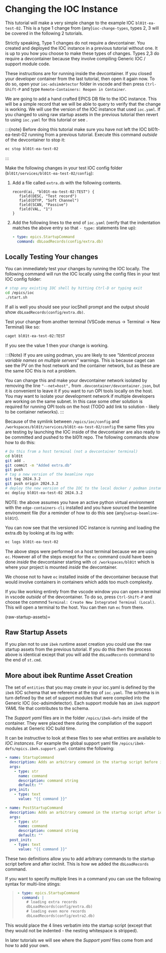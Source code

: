 # Changing the IOC Instance

This tutorial will make a very simple change to the example IOC `bl01t-ea-test-02`.
This is a type 1 change from {any}`ioc-change-types`, types 2, 3 will be covered in the
following 2 tutorials.

Strictly speaking, Type 1 changes do not require a devcontainer. You created
and deployed the IOC instance in a previous tutorial without one. It is up to
you how you choose to make these types of changes. Types 2,3 do require a
devcontainer because they involve compiling Generic IOC / support module code.

These instructions are for running inside the devcontainer. If you closed your developer container from the last tutorial, then open it again now. To do so, open your `ioc-adsimdetector` folder in vscode and then press `Ctrl-Shift-P` and type `Remote-Containers: Reopen in Container`.

We are going to add a hand crafted EPICS DB file to the IOC instance. This will be a simple record that we will be able to query to verify that the change is working. We will use the version of the IOC instance that used `ioc.yaml`. If you changed to using raw startup assets in the previous tutorial then revert to using `ioc.yaml` for this tutorial or see [](raw-startup-assets).

:::{note}
Before doing this tutorial make sure you have not left the IOC bl01t-ea-test-02 running from a previous tutorial. Execute this command *outside* of the devcontainer to stop it:

```bash
ec stop bl01t-ea-test-02
```
:::

Make the following changes in your test IOC config folder
(`bl01t/services/bl01t-ea-test-02/config`):

1. Add a file called `extra.db` with the following contents.

   ```text
   record(ai, "bl01t-ea-test-02:TEST") {
      field(DESC, "Test record")
      field(DTYP, "Soft Channel")
      field(SCAN, "Passive")
      field(VAL, "1")
   }
   ```

2. Add the following lines to the end of `ioc.yaml` (verify that the indentation
   matches the above entry so that `- type:` statements line up):

   ```yaml
   - type: epics.StartupCommand
     command: dbLoadRecords(config/extra.db)
   ```

## Locally Testing Your changes

You can immediately test your changes by running the IOC locally. The following
command will run the IOC locally using the config files in your test IOC config
folder:

```bash
# stop any existing IOC shell by hitting Ctrl-D or typing exit
cd /epics/ioc
./start.sh
```

If all is well you should see your iocShell prompt and the output should
show `dbLoadRecords(config/extra.db)`.

Test your change
from another terminal (VSCode menus -> Terminal -> New Terminal) like so:

```bash
caget bl01t-ea-test-02:TEST
```

If you see the value 1 then your change is working.

:::{Note}
If you are using podman, you are likely to see *"Identical process variable names on multiple servers"* warnings. This is because caget can see the PV on the host network and the container network, but as these are the same IOC this is not a problem.

You can change this and make your devcontainer network isolated by removing the line `"--net=host",` from `.devcontainer/devcontainer.json`, but it is convenient to leave it if you want to run OPI tools locally on the
host. You may want to isolate your development network if multiple developers are working on the same subnet. In this case some other solution is required for running OPI tools on the host (TODO add link to solution - likely to be container networks).
:::

Because of the symlink between `/epics/ioc/config` and `/workspaces/bl01t/services/bl01t-ea-test-02/config` the same files you are testing by launching the IOC inside of the devcontainer are also ready to be committed and pushed to the bl01t repo. The following commands show how to do this:

```bash
# Do this from a host terminal (not a devcontainer terminal)
cd bl01t
git add .
git commit -m "Added extra.db"
git push
# tag a new version of the beamline repo
git tag 2024.3.2
git push origin 2024.3.2
# deploy the new version of the IOC to the local docker / podman instance
ec deploy bl01t-ea-test-02 2024.3.2
```

NOTE: the above assumes you have an active python virtual environment with the `edge-containers-cli` installed and you have sourced the beamline environment file (for a reminder of how to do this see {any}`setup-beamline-bl01t`).

You can now see that the versioned IOC instance is running and loading the extra.db by looking at its log with:

```bash
ec logs bl01t-ea-test-02
```


The above steps were performed on a host terminal because we are using `ec`. However all of the steps except for the `ec` command could have been done *inside* the devcontainer starting with `cd /workspaces/bl01t` which is where your project is mounted *inside* the devcontainer.

We choose not to have `ec` installed inside of the devcontainer because that would involve containers in containers which adds too much complexity.

If you like working entirely from the vscode window you can open a terminal in vscode *outside* of the devcontainer. To do so, press `Ctrl-Shift-P` and choose the commnd `Terminal: Create New Integrated Terminal (Local)`. This will open a terminal to the host. You can then run `ec` from there.

(raw-startup-assets)=
## Raw Startup Assets

If you plan not to use `ibek` runtime asset creation you could use the raw
startup assets from the previous tutorial. If you do this then the process
above is identical except that you will add the `dbLoadRecords` command to
the end of `st.cmd`.

## More about ibek Runtime Asset Creation

The set of `entities` that you may create in your ioc.yaml is defined by the
`ibek` IOC schema that we reference at the top of `ioc.yaml`.
The schema is in turn defined by the set of support modules that were compiled
into the Generic IOC (ioc-adsimdetector). Each support module has an
`ibek` *support YAML* file that contributes to the schema.

The *Support yaml* files are in the folder `/epics/ibek-defs` inside of the
container. They were placed there during the compilation of the support
modules at Generic IOC build time.

It can be instructive to look at these files to see what entities are available
to *IOC instances*. For example the global support yaml file
`/epics/ibek-defs/epics.ibek.support.yaml` contains the following:

```yaml
- name: StartupCommand
  description: Adds an arbitrary command in the startup script before iocInit
  args:
    - type: str
      name: command
      description: command string
      default: ""
  pre_init:
    - type: text
      value: "{{ command }}"

- name: PostStartupCommand
  description: Adds an arbitrary command in the startup script after iocInit
  args:
    - type: str
      name: command
      description: command string
      default: ""
  post_init:
    - type: text
      value: "{{ command }}"
```

These two definitions allow you to add arbitrary commands to the startup script
before and after iocInit. This is how we added the `dbLoadRecords` command.

If you want to specify multiple lines in a command you can use the following
syntax for multi-line stings:

> ```yaml
> - type: epics.StartupCommand
>   command: |
>     # loading extra records
>     dbLoadRecords(config/extra.db)
>     # loading even more records
>     dbLoadRecords(config/extra2.db)
> ```

This would place the 4 lines verbatim into the startup script (except that
they would not be indented - the nesting whitespace is stripped).

In later tutorials we will see where the *Support yaml* files come from and
how to add your own.
